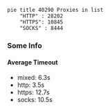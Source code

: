 
```mermaid
pie title 40290 Proxies in list
    "HTTP" : 28202
    "HTTPS": 10845
    "SOCKS" : 8444
```

### Some Info
#### Average Timeout

- mixed: 6.3s
- http: 3.5s
- https: 12.7s
- socks: 10.5s